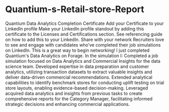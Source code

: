 # Quantium-s-Retail-store-Report
Quantium Data Analytics Completion Certificate
Add your Certificate to your LinkedIn profile
Make your LinkedIn profile standout by adding this certificate to the Licenses and Certifications section.
See referencing guide on how to add this to your LinkedIn.
Share with your network
Recruiters love to see and engage with candidates who’ve completed their job simulations on LinkedIn. This is a great way to begin networking!
I just completed Quantium's Data Analytics on Forage. In the simulation I:
Completed a job simulation focused on Data Analytics and Commercial Insights for the data science team.
Developed expertise in data preparation and customer analytics, utilizing transaction datasets to extract valuable insights and deliver data-driven commercial recommendations.
Extended analytical capabilities to identify benchmark stores for conducting uplift testing on trial store layouts, enabling evidence-based decision-making.
Leveraged acquired data analytics and insights from previous tasks to create comprehensive reports for the Category Manager, facilitating informed strategic decisions and enhancing commercial applications.
